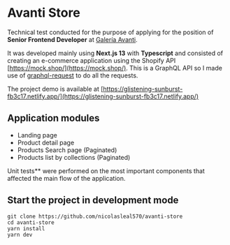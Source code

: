 # Avanti Store
Technical test conducted for the purpose of applying for the position of **Senior Frontend Developer** at [Galería Avanti](http://www.galeriaavanti.com/en/).

It was developed mainly using **Next.js 13** with **Typescript** and consisted of creating an e-commerce application using the Shopify API [https://mock.shop/](https://mock.shop/). This is a GraphQL API so I made use of [graphql-request](https://www.npmjs.com/package/graphql-request) to do all the requests.

The project demo is available at [https://glistening-sunburst-fb3c17.netlify.app/](https://glistening-sunburst-fb3c17.netlify.app/)

## Application modules

- Landing page
- Product detail page
- Products Search page (Paginated)
- Products list by collections (Paginated)

Unit tests** were performed on the most important components that affected the main flow of the application.

## Start the project in development mode

    git clone https://github.com/nicolasleal570/avanti-store
    cd avanti-store
    yarn install
    yarn dev

